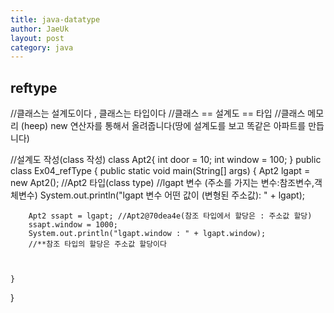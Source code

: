 ```yaml
---
title: java-datatype
author: JaeUk
layout: post
category: java
---
```

## reftype

//클래스는 설계도이다 , 클래스는 타입이다
//클래스 == 설계도 == 타입
//클래스 메모리 (heep) new 연산자를 통해서 올려줍니다(땅에 설계도를 보고 똑같은 아파트를 만듭니다)

//설계도 작성(class 작성)
class Apt2{
	int door = 10;
	int window = 100;
}
public class Ex04_refType {
	public static void main(String[] args) {
		Apt2 lgapt = new Apt2();
		//Apt2 타입(class type)
		//lgapt 변수 (주소를 가지는 변수:참조변수,객체변수)
		System.out.println("lgapt 변수 어떤 값이 (변형된 주소값): " + lgapt);
		
		Apt2 ssapt = lgapt; //Apt2@70dea4e(참조 타입에서 할당은 : 주소값 할당)
		ssapt.window = 1000;
		System.out.println("lgapt.window : " + lgapt.window);
		//**참조 타입의 할당은 주소값 할당이다
		
		
	
	}

}
